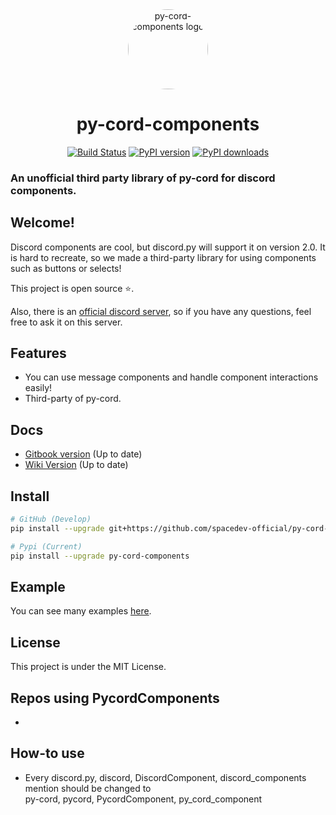 <div align="center">
    <a href="https://pypi.org/project/py-cord-components"><img src="https://raw.githubusercontent.com/spacedev-official/py-cord-components/master/.github/logo.png" alt="py-cord-components logo" height="128" style="border-radius: 50%"></a>
    <h1>py-cord-components</h1>
</div>
<div align="center">
        <a href="https://travis-ci.com/spacedev-official/py-cord-components"><img src="https://travis-ci.com/spacedev-official/py-cord-components.svg?branch=master" alt="Build Status"></a>
        <a href="https://pypi.org/project/py-cord-components"><img src="https://badge.fury.io/py/py-cord-components.svg" alt="PyPI version"></a>
        <a href="https://pypi.org/project/py-cord-components"><img src="https://img.shields.io/pypi/dm/py-cord-components" alt="PyPI downloads"></a>
</div>
<p align="center">
    <h3>An unofficial third party library of py-cord for discord components.</h3>
</p>

## Welcome!

Discord components are cool, but discord.py will support it on version 2.0. It
is hard to recreate, so we made a third-party library for using components such as
buttons or selects!

This project is open source ⭐.

Also, there is an [official discord server](https://discord.gg/294KSUxcz2), so
if you have any questions, feel free to ask it on this server.

## Features

- You can use message components and handle component interactions easily!
- Third-party of py-cord.

## Docs

- [Gitbook version](https://devkiki7000.gitbook.io/discord-components) (Up to
  date)
- [Wiki Version](https://github.com/spacedev-official/py-cord-components/wiki)
  (Up to date)

## Install

```sh
# GitHub (Develop)
pip install --upgrade git+https://github.com/spacedev-official/py-cord-components.git

# Pypi (Current)
pip install --upgrade py-cord-components
```

## Example

You can see many examples
[here](https://github.com/spacedev-official/py-cord-components/tree/master/examples).

## License

This project is under the MIT License.

## Repos using PycordComponents
 * 

## How-to use
 * Every discord.py, discord, DiscordComponent, discord_components mention should be changed to<br />
 py-cord, pycord, PycordComponent, py_cord_component

